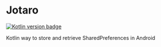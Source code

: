 # Jotaro
[![Kotlin version badge](https://img.shields.io/badge/kotlin-1.3.50-blue.svg)](http://kotlinlang.org/)

Kotlin way to store and retrieve SharedPreferences in Android
